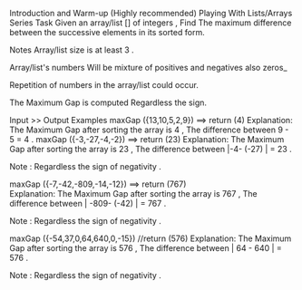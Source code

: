 Introduction and Warm-up (Highly recommended)
Playing With Lists/Arrays Series
Task
Given an array/list [] of integers , Find The maximum difference between the successive elements in its sorted form.

Notes
Array/list size is at least 3 .

Array/list's numbers Will be mixture of positives and negatives also zeros_

Repetition of numbers in the array/list could occur.

The Maximum Gap is computed Regardless the sign.

Input >> Output Examples
maxGap ({13,10,5,2,9}) ==> return (4)
Explanation:
The Maximum Gap after sorting the array is 4 , The difference between 9 - 5 = 4 .
maxGap ({-3,-27,-4,-2}) ==> return (23)
Explanation:
The Maximum Gap after sorting the array is 23 , The difference between |-4- (-27) | = 23 .

Note : Regardless the sign of negativity .

maxGap ({-7,-42,-809,-14,-12}) ==> return (767)  
Explanation:
The Maximum Gap after sorting the array is 767 , The difference between | -809- (-42) | = 767 .

Note : Regardless the sign of negativity .

maxGap ({-54,37,0,64,640,0,-15}) //return (576)
Explanation:
The Maximum Gap after sorting the array is 576 , The difference between | 64 - 640 | = 576 .

Note : Regardless the sign of negativity .

